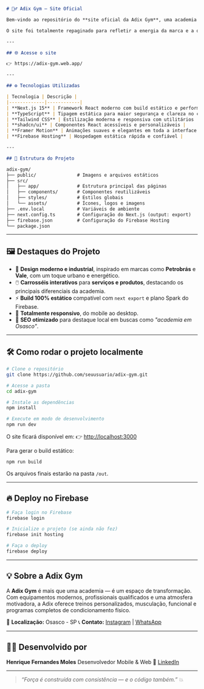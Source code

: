 ```markdown
# 🏋️‍♂️ Adix Gym — Site Oficial

Bem-vindo ao repositório do **site oficial da Adix Gym**, uma academia localizada em **Osasco - SP**, que busca unir **performance, tecnologia e design** para entregar uma experiência moderna e inspiradora aos seus alunos e visitantes.  

O site foi totalmente repaginado para refletir a energia da marca e a qualidade dos serviços oferecidos, com uma interface fluida, responsiva e de alto desempenho.

---

## 🌐 Acesse o site

👉 https://adix-gym.web.app/

---

## ⚙️ Tecnologias Utilizadas

| Tecnologia | Descrição |
|-------------|------------|
| **Next.js 15** | Framework React moderno com build estático e performance otimizada |
| **TypeScript** | Tipagem estática para maior segurança e clareza no código |
| **Tailwind CSS** | Estilização moderna e responsiva com utilitários |
| **shadcn/ui** | Componentes React acessíveis e personalizáveis |
| **Framer Motion** | Animações suaves e elegantes em toda a interface |
| **Firebase Hosting** | Hospedagem estática rápida e confiável |

---

## 🚀 Estrutura do Projeto

```
```markdown
adix-gym/
├── public/               # Imagens e arquivos estáticos
├── src/
│   ├── app/              # Estrutura principal das páginas
│   ├── components/       # Componentes reutilizáveis
│   ├── styles/           # Estilos globais
│   └── assets/           # Ícones, logos e imagens
├── .env.local            # Variáveis de ambiente
├── next.config.ts        # Configuração do Next.js (output: export)
├── firebase.json         # Configuração do Firebase Hosting
└── package.json

````

---

## 🖼️ Destaques do Projeto

- 🎨 **Design moderno e industrial**, inspirado em marcas como **Petrobrás** e **Vale**, com um toque urbano e energético.  
- 🖱️ **Carrosséis interativos** para **serviços e produtos**, destacando os principais diferenciais da academia.  
- ⚡ **Build 100% estático** compatível com `next export` e plano Spark do Firebase.  
- 📱 **Totalmente responsivo**, do mobile ao desktop.  
- 🔎 **SEO otimizado** para destaque local em buscas como *"academia em Osasco"*.  

---

## 🛠️ Como rodar o projeto localmente

```bash
# Clone o repositório
git clone https://github.com/seuusuario/adix-gym.git

# Acesse a pasta
cd adix-gym

# Instale as dependências
npm install

# Execute em modo de desenvolvimento
npm run dev
````

O site ficará disponível em:
👉 [http://localhost:3000](http://localhost:3000)

Para gerar o build estático:

```bash
npm run build
```

Os arquivos finais estarão na pasta `/out`.

---

## 🔥 Deploy no Firebase

```bash
# Faça login no Firebase
firebase login

# Inicialize o projeto (se ainda não fez)
firebase init hosting

# Faça o deploy
firebase deploy
```
---

## 💡 Sobre a Adix Gym

A **Adix Gym** é mais que uma academia — é um espaço de transformação.
Com equipamentos modernos, profissionais qualificados e uma atmosfera motivadora, a Adix oferece treinos personalizados, musculação, funcional e programas completos de condicionamento físico.

📍 **Localização:** Osasco - SP
📞 **Contato:** [Instagram](https://www.instagram.com/adixgym) | [WhatsApp](#)

---

## 🧑‍💻 Desenvolvido por

**Henrique Fernandes Moles**
Desenvolvedor Mobile & Web
🔗 [LinkedIn](https://www.linkedin.com/in/henriquemoles)

---

> *“Força é construída com consistência — e o código também.”* 💥

```
```
